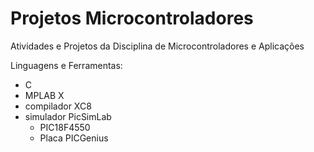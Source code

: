 # Projetos Microcontroladores
Atividades e Projetos da Disciplina de Microcontroladores e Aplicações

Linguagens e Ferramentas:
 - C
 - MPLAB X
 - compilador XC8
 - simulador PicSimLab
   * PIC18F4550
   * Placa PICGenius
